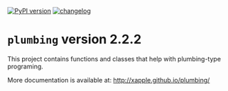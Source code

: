 [![PyPI version](https://badge.fury.io/py/plumbing.svg)](https://badge.fury.io/py/plumbing)
[![changelog](http://allmychanges.com/p/python/plumbing/badge/)](http://allmychanges.com/p/python/plumbing/?utm_source=badge)

# `plumbing` version 2.2.2

This project contains functions and classes that help with plumbing-type programing.

More documentation is available at:
http://xapple.github.io/plumbing/